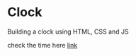 # Clock
Building a clock using HTML, CSS and JS

check the time here [link](https://ksr247.github.io/Clock/)
